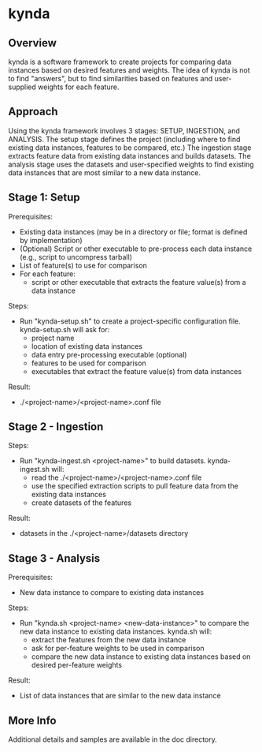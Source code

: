 # kynda
## Overview
kynda is a software framework to create projects for comparing data instances based on desired features and weights.  The idea of kynda is not to find "answers", but to find similarities based on features and user-supplied weights for each feature.

## Approach
Using the kynda framework involves 3 stages:  SETUP, INGESTION, and ANALYSIS.  The setup stage defines the project (including where to find existing data instances, features to be compared, etc.)  The ingestion stage extracts feature data from existing data instances and builds datasets.  The analysis stage uses the datasets and user-specified weights to find existing data instances that are most similar to a new data instance. 

## Stage 1: Setup
Prerequisites:
* Existing data instances (may be in a directory or file; format is defined by implementation)
* (Optional) Script or other executable to pre-process each data instance (e.g., script to uncompress tarball)
* List of feature(s) to use for comparison
* For each feature:
  * script or other executable that extracts the feature value(s) from a data instance
  
Steps:
* Run "kynda-setup.sh" to create a project-specific configuration file.  kynda-setup.sh will ask for: 
  * project name
  * location of existing data instances
  * data entry pre-processing executable (optional)
  * features to be used for comparison
  * executables that extract the feature value(s) from data instances

Result:
* .\/\<project-name\>\/\<project-name\>.conf file
  
## Stage 2 - Ingestion
Steps:
* Run "kynda-ingest.sh \<project-name\>" to build datasets.  kynda-ingest.sh will:
  * read the .\/\<project-name\>\/\<project-name\>.conf file
  * use the specified extraction scripts to pull feature data from the existing data instances
  * create datasets of the features
    
Result:
* datasets in the .\/\<project-name\>/datasets directory

## Stage 3 - Analysis
Prerequisites:
* New data instance to compare to existing data instances

Steps:
* Run "kynda.sh \<project-name\> \<new-data-instance\>" to compare the new data instance to existing data instances.  kynda.sh will:
  * extract the features from the new data instance
  * ask for per-feature weights to be used in comparison
  * compare the new data instance to existing data instances based on desired per-feature weights

Result:
* List of data instances that are similar to the new data instance

## More Info
Additional details and samples are available in the doc directory.
